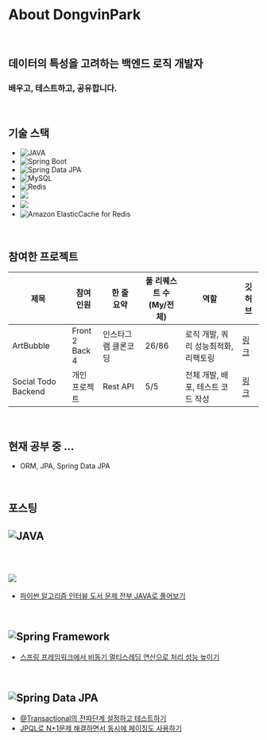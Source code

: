 # About DongvinPark

<br>

## 데이터의 특성을 고려하는 백엔드 로직 개발자
### 배우고, 테스트하고, 공유합니다.

<br>

## 기술 스택
- ![JAVA](https://img.shields.io/badge/-JAVA-orange)
- ![Spring Boot](https://img.shields.io/badge/-Spring%20Boot-brightgreen)
- ![Spring Data JPA](https://img.shields.io/badge/-Spring%20Data%20JPA-brightgreen)
- ![MySQL](https://img.shields.io/badge/-MySQL-blue)
- ![Redis](https://img.shields.io/badge/-Redis-red)
- ![](https://img.shields.io/badge/AWS-EC2-orange)
- ![](https://img.shields.io/badge/AWS-RDS-blue)
- ![Amazon ElasticCache for Redis](https://img.shields.io/badge/AWS-Amazon%20ElasticCache%20for%20Redis-critical)

<br>

## 참여한 프로젝트
|제목|참여<br>인원|한 줄<br>요약|풀 리퀘스트 수<br>(My/전체)|역할|깃허브|
|---|---|---|---|---|---|
|ArtBubble|Front 2<br>Back 4|인스타그램 클론코딩|26/86|로직 개발, 쿼리 성능최적화, 리팩토링|[링크](https://github.com/DevTraces/BackEnd)|
|Social Todo Backend|개인<br>프로젝트|Rest API|5/5|전체 개발, 배포, 테스트 코드 작성|[링크](https://github.com/DongvinPark/Social_Todo_BackEnd)|

<br>

## 현재 공부 중 ...
- ORM, JPA, Spring Data JPA

<br>

## 포스팅

## ![JAVA](https://img.shields.io/badge/-JAVA-orange)

<br>

## ![](https://img.shields.io/badge/-Data%20Structure%20%26%20Algorithm-lightgrey)
- [파이썬 알고리즘 인터뷰 도서 문제 전부 JAVA로 풀어보기](https://github.com/DongvinPark/Python-Algorithm-Interview-solved-by-JAVA)

<br>

## ![Spring Framework](https://img.shields.io/badge/-Spring-brightgreen)
- [스프링 프레임워크에서 비동기 멀티스레딩 연산으로 처리 성능 높이기](https://github.com/DongvinPark/Spring_Async_Test)

<br>

## ![Spring Data JPA](https://img.shields.io/badge/-Spring%20Data%20JPA-brightgreen)
- [@Transactional의 전파단계 설정하고 테스트하기](https://github.com/DongvinPark/jpa-propagation-test)
- [JPQL로 N+1문제 해결하면서 동시에 페이징도 사용하기](https://github.com/DongvinPark/jpa-jpql-join-converter-NplusOne-solve)

<!--
**DongvinPark/DongvinPark** is a ✨ _special_ ✨ repository because its `README.md` (this file) appears on your GitHub profile.

Here are some ideas to get you started:

- 🔭 I’m currently working on ...
- 🌱 I’m currently learning ...
- 👯 I’m looking to collaborate on ...
- 🤔 I’m looking for help with ...
- 💬 Ask me about ...
- 📫 How to reach me: ...
- 😄 Pronouns: ...
- ⚡ Fun fact: ...
-->
